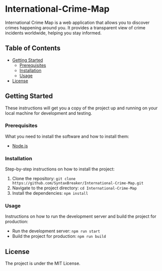 # International-Crime-Map

International Crime Map is a web application that allows you to discover crimes happening around you. It provides a transparent view of crime incidents worldwide, helping you stay informed.

## Table of Contents

- [Getting Started](#getting-started)
  - [Prerequisites](#prerequisites)
  - [Installation](#installation)
  - [Usage](#usage)
- [License](#license)

## Getting Started

These instructions will get you a copy of the project up and running on your local machine for development and testing.

### Prerequisites

What you need to install the software and how to install them:

- [Node.js](https://nodejs.org/en/)

### Installation

Step-by-step instructions on how to install the project:

1. Clone the repository: `git clone https://github.com/SyntaxBreaker/International-Crime-Map.git`
2. Navigate to the project directory: `cd International-Crime-Map`
3. Install the dependencies: `npm install`

### Usage

Instructions on how to run the development server and build the project for production:

- Run the development server: `npm run start`
- Build the project for production: `npm run build`

## License

The project is under the MIT License.
